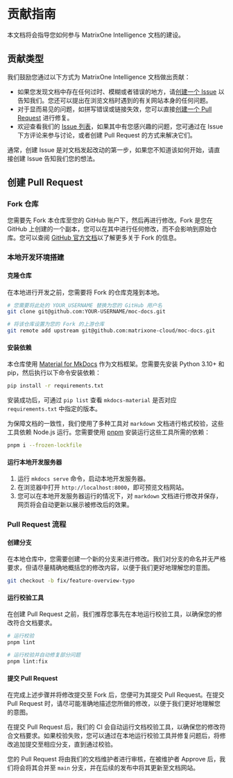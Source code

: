 # 贡献指南

本文档将会指导您如何参与 MatrixOne Intelligence 文档的建设。

## 贡献类型

我们鼓励您通过以下方式为 MatrixOne Intelligence 文档做出贡献：

- 如果您发现文档中存在任何过时、模糊或者错误的地方，请[创建一个 Issue](https://github.com/matrixone-cloud/moc-docs/issues/new) 以告知我们。您还可以提出在浏览文档时遇到的有关网站本身的任何问题。
- 对于显而易见的问题，如拼写错误或链接失效，您可以直接[创建一个 Pull Request](https://github.com/matrixone-cloud/moc-docs/compare) 进行修复。
- 欢迎查看我们的 [Issue 列表](https://github.com/matrixone-cloud/moc-docs/issues)，如果其中有您感兴趣的问题，您可通过在 Issue 下方评论来参与讨论，或者创建 Pull Request 的方式来解决它们。

通常，创建 Issue 是对文档发起改动的第一步，如果您不知道该如何开始，请直接创建 Issue 告知我们您的想法。

## 创建 Pull Request

### Fork 仓库

您需要先 Fork 本仓库至您的 GitHub 账户下，然后再进行修改。Fork 是您在 GitHub 上创建的一个副本，您可以在其中进行任何修改，而不会影响到原始仓库。您可以查阅 [GitHub 官方文档](https://guides.github.com/activities/forking/)以了解更多关于 Fork 的信息。

### 本地开发环境搭建

#### 克隆仓库

在本地进行开发之前，您需要将 Fork 的仓库克隆到本地。

```bash
# 您需要将此处的 YOUR_USERNAME 替换为您的 GitHub 用户名
git clone git@github.com:YOUR-USERNAME/moc-docs.git

# 将该仓库设置为您的 Fork 的上游仓库
git remote add upstream git@github.com:matrixone-cloud/moc-docs.git
```

#### 安装依赖

本仓库使用 [Material for MkDocs](https://squidfunk.github.io/mkdocs-material) 作为文档框架。您需要先安装 Python 3.10+ 和 pip，然后执行以下命令安装依赖：

```bash
pip install -r requirements.txt
```

安装成功后，可通过 `pip list` 查看 `mkdocs-material` 是否对应 `requirements.txt` 中指定的版本。

为保障文档的一致性，我们使用了多种工具对 `markdown` 文档进行格式校验，这些工具依赖 Node.js 运行。您需要使用 [pnpm](https://pnpm.io/) 安装运行这些工具所需的依赖：

```bash
pnpm i --frozen-lockfile
```

#### 运行本地开发服务器

1. 运行 `mkdocs serve` 命令，启动本地开发服务器。
2. 在浏览器中打开 `http://localhost:8000`，即可预览文档网站。
3. 您可以在本地开发服务器运行的情况下，对 `markdown` 文档进行修改并保存，网页将会自动更新以展示被修改后的效果。

### Pull Request 流程

#### 创建分支

在本地仓库中，您需要创建一个新的分支来进行修改。我们对分支的命名并无严格要求，但请尽量精确地概括您的修改内容，以便于我们更好地理解您的意图。

```bash
git checkout -b fix/feature-overview-typo
```

#### 运行校验工具

在创建 Pull Request 之前，我们推荐您事先在本地运行校验工具，以确保您的修改符合文档要求。

```bash
# 运行校验
pnpm lint

# 运行校验并自动修复部分问题
pnpm lint:fix
```

#### 提交 Pull Request

在完成上述步骤并将修改提交至 Fork 后，您便可为其提交 Pull Request。在提交 Pull Request 时，请尽可能准确地描述您所做的修改，以便于我们更好地理解您的意图。

在提交 Pull Request 后，我们的 CI 会自动运行文档校验工具，以确保您的修改符合文档要求。如果校验失败，您可以通过在本地运行校验工具并修复问题后，将修改追加提交至相应分支，直到通过校验。

您的 Pull Request 将由我们的文档维护者进行审核，在被维护者 Approve 后，我们将会将其合并至 `main` 分支，并在后续的发布中将其更新至文档网站。
